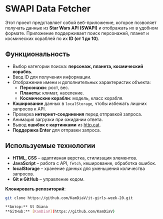 # SWAPI Data Fetcher

Этот проект представляет собой веб-приложение, которое позволяет получать данные из **Star Wars API (SWAPI)** и отображать их в удобном формате. Приложение поддерживает поиск персонажей, планет и космических кораблей по их **ID (от 1 до 10)**.

## Функциональность
- Выбор категории поиска: **персонаж, планета, космический корабль**.
- Ввод ID для получения информации.
- Отображение имени и дополнительных характеристик объекта:
  - **Персонажи**: рост, вес.
  - **Планеты**: климат, население.
  - **Космические корабли**: модель, класс корабля.
- **Кэширование** данных в `localStorage`, чтобы избежать лишних запросов к API.
- Проверка **интернет-соединения** перед отправкой запроса.
- Анимация загрузки при ожидании ответа.
- Вывод **ошибок с картинками** из [http.cat](https://http.cat/).
- **Поддержка Enter** для отправки запроса.

## Используемые технологии
- **HTML, CSS** – адаптивная верстка, стилизация элементов.
- **JavaScript** – работа с API, `fetch`, кеширование, обработка ошибок.
- **localStorage** – хранение данных для уменьшения количества запросов.
- **Git и GitHub** – управление кодом.

**Клонировать репозиторий**:
   ```sh
   git clone https://github.com/KamDiaV/it-girls-week-20.git

**Автор:** St Diana  
**GitHub:** [KamDiaV](https://github.com/KamDiaV)